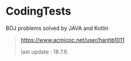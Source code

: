 # CodingTests

BOJ problems solved by JAVA and Kotlin


> https://www.acmicpc.net/user/hanhb1011
>
> last update : 18.7.6.
